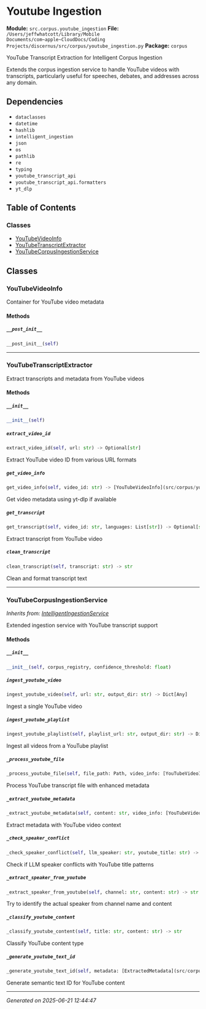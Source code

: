 # Youtube Ingestion

**Module:** `src.corpus.youtube_ingestion`
**File:** `/Users/jeffwhatcott/Library/Mobile Documents/com~apple~CloudDocs/Coding Projects/discernus/src/corpus/youtube_ingestion.py`
**Package:** `corpus`

YouTube Transcript Extraction for Intelligent Corpus Ingestion

Extends the corpus ingestion service to handle YouTube videos with transcripts,
particularly useful for speeches, debates, and addresses across any domain.

## Dependencies

- `dataclasses`
- `datetime`
- `hashlib`
- `intelligent_ingestion`
- `json`
- `os`
- `pathlib`
- `re`
- `typing`
- `youtube_transcript_api`
- `youtube_transcript_api.formatters`
- `yt_dlp`

## Table of Contents

### Classes
- [YouTubeVideoInfo](#youtubevideoinfo)
- [YouTubeTranscriptExtractor](#youtubetranscriptextractor)
- [YouTubeCorpusIngestionService](#youtubecorpusingestionservice)

## Classes

### YouTubeVideoInfo

Container for YouTube video metadata

#### Methods

##### `__post_init__`
```python
__post_init__(self)
```

---

### YouTubeTranscriptExtractor

Extract transcripts and metadata from YouTube videos

#### Methods

##### `__init__`
```python
__init__(self)
```

##### `extract_video_id`
```python
extract_video_id(self, url: str) -> Optional[str]
```

Extract YouTube video ID from various URL formats

##### `get_video_info`
```python
get_video_info(self, video_id: str) -> [YouTubeVideoInfo](src/corpus/youtube_ingestion.md#youtubevideoinfo)
```

Get video metadata using yt-dlp if available

##### `get_transcript`
```python
get_transcript(self, video_id: str, languages: List[str]) -> Optional[str]
```

Extract transcript from YouTube video

##### `clean_transcript`
```python
clean_transcript(self, transcript: str) -> str
```

Clean and format transcript text

---

### YouTubeCorpusIngestionService
*Inherits from: [IntelligentIngestionService](src/corpus/intelligent_ingestion.md#intelligentingestionservice)*

Extended ingestion service with YouTube transcript support

#### Methods

##### `__init__`
```python
__init__(self, corpus_registry, confidence_threshold: float)
```

##### `ingest_youtube_video`
```python
ingest_youtube_video(self, url: str, output_dir: str) -> Dict[Any]
```

Ingest a single YouTube video

##### `ingest_youtube_playlist`
```python
ingest_youtube_playlist(self, playlist_url: str, output_dir: str) -> Dict[Any]
```

Ingest all videos from a YouTube playlist

##### `_process_youtube_file`
```python
_process_youtube_file(self, file_path: Path, video_info: [YouTubeVideoInfo](src/corpus/youtube_ingestion.md#youtubevideoinfo), output_dir: Path) -> Dict[Any]
```

Process YouTube transcript file with enhanced metadata

##### `_extract_youtube_metadata`
```python
_extract_youtube_metadata(self, content: str, video_info: [YouTubeVideoInfo](src/corpus/youtube_ingestion.md#youtubevideoinfo)) -> [ExtractedMetadata](src/corpus/intelligent_ingestion.md#extractedmetadata)
```

Extract metadata with YouTube video context

##### `_check_speaker_conflict`
```python
_check_speaker_conflict(self, llm_speaker: str, youtube_title: str) -> bool
```

Check if LLM speaker conflicts with YouTube title patterns

##### `_extract_speaker_from_youtube`
```python
_extract_speaker_from_youtube(self, channel: str, content: str) -> str
```

Try to identify the actual speaker from channel name and content

##### `_classify_youtube_content`
```python
_classify_youtube_content(self, title: str, content: str) -> str
```

Classify YouTube content type

##### `_generate_youtube_text_id`
```python
_generate_youtube_text_id(self, metadata: [ExtractedMetadata](src/corpus/intelligent_ingestion.md#extractedmetadata), video_info: [YouTubeVideoInfo](src/corpus/youtube_ingestion.md#youtubevideoinfo)) -> str
```

Generate semantic text ID for YouTube content

---

*Generated on 2025-06-21 12:44:47*